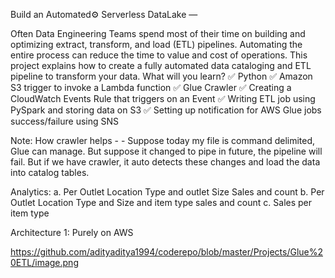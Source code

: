 Build an Automated⚙️ Serverless DataLake —

Often Data Engineering Teams spend most of their time on building and optimizing extract, transform, and load (ETL) pipelines. Automating the entire process can reduce the time to value and cost of operations.
This project explains how to create a fully automated data cataloging and ETL pipeline to transform your data.
What will you learn?
✅ Python
✅ Amazon S3 trigger to invoke a Lambda function
✅ Glue Crawler
✅ Creating a CloudWatch Events Rule that triggers on an Event
✅ Writing ETL job using PySpark and storing data on S3
✅ Setting up notification for AWS Glue jobs success/failure using SNS


Note: How crawler helps -
    - Suppose today my file is command delimited, Glue can manage. But suppose it changed to pipe in future, the pipeline will fail. But if we have crawler, it auto detects these changes and load the data into catalog tables.

Analytics:
        a. Per Outlet Location Type and outlet Size Sales and count
        b. Per Outlet Location Type and Size and item type sales and count
        c. Sales per  item type


Architecture 1:
Purely on AWS


https://github.com/adityaditya1994/coderepo/blob/master/Projects/Glue%20ETL/image.png
